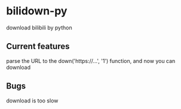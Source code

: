 # bilidown-py

download bilibili by python

## Current features

parse the URL to the down('https://...', '1') function, and now you can download

## Bugs

download is too slow
